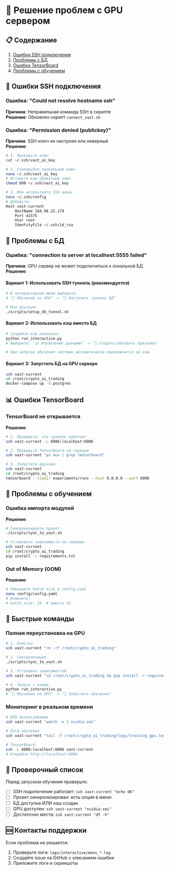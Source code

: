 # 🔧 Решение проблем с GPU сервером

## 📋 Содержание
1. [Ошибки SSH подключения](#ssh-errors)
2. [Проблемы с БД](#database-issues)
3. [Ошибки TensorBoard](#tensorboard-issues)
4. [Проблемы с обучением](#training-issues)

## <a name="ssh-errors"></a>🔐 Ошибки SSH подключения

### Ошибка: "Could not resolve hostname ssh"
**Причина**: Неправильная команда SSH в скрипте  
**Решение**: Обновлен скрипт `connect_vast.sh`

### Ошибка: "Permission denied (publickey)"
**Причина**: SSH ключ не настроен или неверный  
**Решение**:
```bash
# 1. Проверьте ключ
cat ~/.ssh/vast_ai_key

# 2. Скопируйте правильный ключ
nano ~/.ssh/vast_ai_key
# Вставьте ваш приватный ключ
chmod 600 ~/.ssh/vast_ai_key

# 3. Или используйте SSH алиас
nano ~/.ssh/config
# Добавьте:
Host vast-current
    HostName 184.98.25.179
    Port 41575
    User root
    IdentityFile ~/.ssh/id_rsa
```

## <a name="database-issues"></a>💾 Проблемы с БД

### Ошибка: "connection to server at localhost:5555 failed"
**Причина**: GPU сервер не может подключиться к локальной БД  
**Решение**:

#### Вариант 1: Использовать SSH туннель (рекомендуется)
```bash
# В интерактивном меню выберите:
# "🚀 Обучение на GPU" -> "🔌 Настроить туннель БД"

# Или вручную:
./scripts/setup_db_tunnel.sh
```

#### Вариант 2: Использовать кэш вместо БД
```bash
# Создайте кэш локально:
python run_interactive.py
# Выберите: "📊 Управление данными" -> "🔧 Создать/обновить признаки"

# При запуске обучения система автоматически переключится на кэш
```

#### Вариант 3: Запустить БД на GPU сервере
```bash
ssh vast-current
cd /root/crypto_ai_trading
docker-compose up -d postgres
```

## <a name="tensorboard-issues"></a>📊 Ошибки TensorBoard

### TensorBoard не открывается
**Решение**:
```bash
# 1. Проверьте, что туннель работает
ssh vast-current -L 6006:localhost:6006

# 2. Проверьте TensorBoard на сервере
ssh vast-current "ps aux | grep tensorboard"

# 3. Запустите вручную
ssh vast-current
cd /root/crypto_ai_trading
tensorboard --logdir experiments/runs --host 0.0.0.0 --port 6006
```

## <a name="training-issues"></a>🧠 Проблемы с обучением

### Ошибка импорта модулей
**Решение**:
```bash
# Синхронизируйте проект
./scripts/sync_to_vast.sh

# Установите зависимости на сервере
ssh vast-current
cd /root/crypto_ai_trading
pip install -r requirements.txt
```

### Out of Memory (OOM)
**Решение**:
```bash
# Уменьшите batch size в config.yaml
nano config/config.yaml
# Измените:
# batch_size: 16  # вместо 32
```

## 🚀 Быстрые команды

### Полная переустановка на GPU
```bash
# 1. Очистка
ssh vast-current "rm -rf /root/crypto_ai_trading"

# 2. Синхронизация
./scripts/sync_to_vast.sh

# 3. Установка зависимостей
ssh vast-current "cd /root/crypto_ai_trading && pip install -r requirements.txt"

# 4. Запуск с кэшем
python run_interactive.py
# "🚀 Обучение на GPU" -> "🚀 Запустить обучение"
```

### Мониторинг в реальном времени
```bash
# GPU использование
ssh vast-current "watch -n 1 nvidia-smi"

# Логи обучения
ssh vast-current "tail -f /root/crypto_ai_trading/logs/training_gpu.log"

# TensorBoard
ssh -L 6006:localhost:6006 vast-current
# Откройте http://localhost:6006
```

## 📝 Проверочный список

Перед запуском обучения проверьте:

- [ ] SSH подключение работает: `ssh vast-current "echo OK"`
- [ ] Проект синхронизирован: есть опция в меню
- [ ] БД доступна ИЛИ кэш создан
- [ ] GPU доступен: `ssh vast-current "nvidia-smi"`
- [ ] Достаточно места: `ssh vast-current "df -h"`

## 🆘 Контакты поддержки

Если проблема не решается:
1. Проверьте логи: `logs/interactive/menu_*.log`
2. Создайте issue на GitHub с описанием ошибки
3. Приложите логи и скриншоты